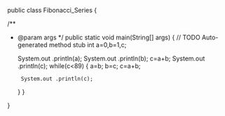 

public class Fibonacci_Series {

/**
 * @param args
 */
public static void main(String[] args) {
	// TODO Auto-generated method stub
	int a=0,b=1,c;
	
	System.out .println(a);
	System.out .println(b);
	c=a+b;
	System.out .println(c);
	while(c<89)
	{
		a=b;
		b=c;
		c=a+b;
		
		System.out .println(c);
		
		
	}
	}

}


